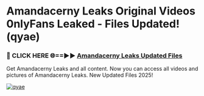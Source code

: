 # Amandacerny Leaks Original Videos 0nlyFans Leaked - Files Updated! (qyae)

<h3>🔴 CLICK HERE 🌐==►► <a href="https://tinyurl.com/2m67pmp6" rel="nofollow">Amandacerny Leaks Updated Files</a></h3>

Get Amandacerny Leaks and all content. Now you can access all videos and pictures of Amandacerny Leaks. New Updated Files 2025!

[![qyae](https://i.imgur.com/H4QAA4z.gif)](https://tinyurl.com/2m67pmp6)
